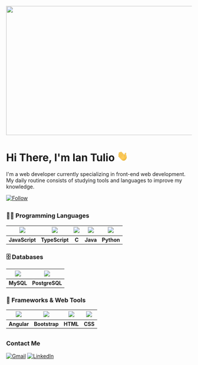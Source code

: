 <p align="center">
  <img src="https://github.com/user-attachments/assets/0c8af3a6-e092-4282-8a66-8e4dc582dd49" width="1000px" height="350px" />
</p>

<h1>Hi There, I'm Ian Tulio <img src="https://raw.githubusercontent.com/ABSphreak/ABSphreak/master/gifs/Hi.gif" width="30px"></h1>

I'm a web developer currently specializing in front-end web development.  
My daily routine consists of studying tools and languages to improve my knowledge.

[![Follow](https://img.shields.io/github/followers/ianTuli0?label=Follow&style=social)](https://github.com/ianTuli0)


##

### 👨‍💻 Programming Languages

| <img src="https://skillicons.dev/icons?i=javascript" height="32"/> | <img src="https://skillicons.dev/icons?i=typescript" height="32"/> | <img src="https://skillicons.dev/icons?i=c" height="32"/> | <img src="https://skillicons.dev/icons?i=java" height="32"/> | <img src="https://skillicons.dev/icons?i=python" height="32"/> |
|:--:|:--:|:--:|:--:|:--:|
| **JavaScript** | **TypeScript** | **C** | **Java** | **Python** |

### 🗄️ Databases

| <img src="https://skillicons.dev/icons?i=mysql" height="32"/> | <img src="https://skillicons.dev/icons?i=postgres" height="32"/> |
|:--:|:--:|
| **MySQL** | **PostgreSQL** |

### 🧰 Frameworks & Web Tools 

| <img src="https://skillicons.dev/icons?i=angular" height="32"/> | <img src="https://skillicons.dev/icons?i=bootstrap" height="32"/> | <img src="https://skillicons.dev/icons?i=html" height="32"/> | <img src="https://skillicons.dev/icons?i=css" height="32"/> |
|:--:|:--:|:--:|:--:|
| **Angular** | **Bootstrap** | **HTML** | **CSS** |

##
### Contact Me

[![Gmail](https://img.shields.io/badge/Gmail-D14836?style=for-the-badge&logo=gmail&logoColor=white)](mailto:ianrtulio%40gmail.com)  [![LinkedIn](https://img.shields.io/badge/linkedin-%230077B5.svg?style=for-the-badge&logo=linkedin&logoColor=white)](https://www.linkedin.com/in/ian-tulio0/)






